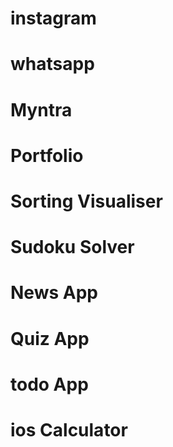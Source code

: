 # instagram

# whatsapp

# Myntra

# Portfolio

# Sorting Visualiser

# Sudoku Solver

# News App

# Quiz App

# todo App

# ios Calculator
